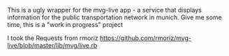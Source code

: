 This is a ugly wrapper for the mvg-live app - a service that displays information for the public transportation network in munich.
Give me some time, this is a "work in progress" project

I took the Requests from rmoriz
https://github.com/rmoriz/mvg-live/blob/master/lib/mvg/live.rb
